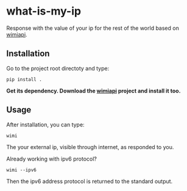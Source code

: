 # what-is-my-ip

Response with the value of your ip for the rest of the world based on [wimiapi](https://github.com/danilocgsilva/wimi-api).

## Installation

Go to the project root directoty and type:
```
pip install .
```

**Get its dependency. Download the [wimiapi](https://github.com/danilocgsilva/wimi-api) project and install it too.**

## Usage

After installation, you can type:
```
wimi
```
The your external ip, visible through internet, as responded to you.

Already working with ipv6 protocol?
```
wimi --ipv6
```
Then the ipv6 address protocol is returned to the standard output.

